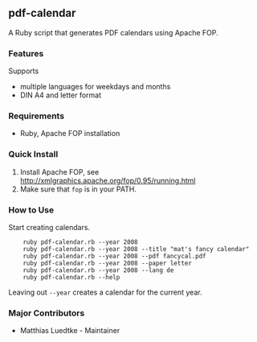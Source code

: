 ## pdf-calendar
A Ruby script that generates PDF calendars using Apache FOP.

### Features

Supports

* multiple languages for weekdays and months
* DIN A4 and letter format

### Requirements
* Ruby, Apache FOP installation

### Quick Install
1. Install Apache FOP, see http://xmlgraphics.apache.org/fop/0.95/running.html
2. Make sure that `fop` is in your PATH.


### How to Use
Start creating calendars. 

		ruby pdf-calendar.rb --year 2008
		ruby pdf-calendar.rb --year 2008 --title "mat's fancy calendar"
		ruby pdf-calendar.rb --year 2008 --pdf fancycal.pdf
		ruby pdf-calendar.rb --year 2008 --paper letter
		ruby pdf-calendar.rb --year 2008 --lang de
		ruby pdf-calendar.rb --help

Leaving out `--year` creates a calendar for the current year.

### Major Contributors
* Matthias Luedtke - Maintainer
